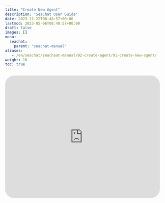 ```yaml
---
title: "Create New Agent"
description: "SeaChat User Guide"
date: 2023-11-22T08:48:57+00:00
lastmod: 2023-05-06T08:48:57+00:00
draft: false
images: []
menu:
  seachat:
    parent: "seachat-manual"
aliases:
   - /en/seachat/seachaat-manual/02-create-agent/01-create-new-agent/
weight: 10
toc: true
---
```


<iframe width="100%" height="400" src="https://www.youtube.com/embed/?listType=playlist&list=PL8K7_LTqly44LeOocjDOpXH0svonxa0T0&index=3" title="YouTube video player" frameborder="0" allow="accelerometer; autoplay; clipboard-write; encrypted-media; gyroscope; picture-in-picture" allowfullscreen style="border-radius: 30px;"></iframe>
